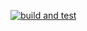[![build and test](https://github.com/brsunild/unittest/actions/workflows/build-and-test.yml/badge.svg)](https://github.com/brsunild/unittest/actions/workflows/build-and-test.yml)
